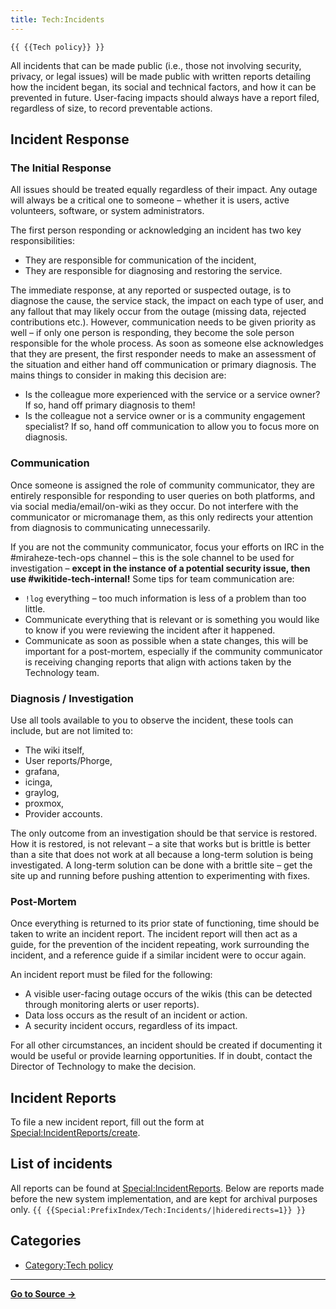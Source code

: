 ```yaml
---
title: Tech:Incidents
---
```


`{{ {{Tech policy}} }}`

All incidents that can be made public (i.e., those not involving security, privacy, or legal issues) will be made public with written reports detailing how the incident began, its social and technical factors, and how it can be prevented in future. User-facing impacts should always have a report filed, regardless of size, to record preventable actions.

## Incident Response 

### The Initial Response 

All issues should be treated equally regardless of their impact. Any outage will always be a critical one to someone – whether it is users, active volunteers, software, or system administrators.

The first person responding or acknowledging an incident has two key responsibilities:
* They are responsible for communication of the incident,
* They are responsible for diagnosing and restoring the service.

The immediate response, at any reported or suspected outage, is to diagnose the cause, the service stack, the impact on each type of user, and any fallout that may likely occur from the outage (missing data, rejected contributions etc.). However, communication needs to be given priority as well – if only one person is responding, they become the sole person responsible for the whole process. As soon as someone else acknowledges that they are present, the first responder needs to make an assessment of the situation and either hand off communication or primary diagnosis. The mains things to consider in making this decision are:
* Is the colleague more experienced with the service or a service owner? If so, hand off primary diagnosis to them!
* Is the colleague not a service owner or is a community engagement specialist? If so, hand off communication to allow you to focus more on diagnosis.

### Communication 

Once someone is assigned the role of community communicator, they are entirely responsible for responding to user queries on both platforms, and via social media/email/on-wiki as they occur. Do not interfere with the communicator or micromanage them, as this only redirects your attention from diagnosis to communicating unnecessarily.

If you are not the community communicator, focus your efforts on IRC in the #miraheze-tech-ops channel – this is the sole channel to be used for investigation – **except in the instance of a potential security issue, then use #wikitide-tech-internal!** Some tips for team communication are:
* `!log` everything – too much information is less of a problem than too little.
* Communicate everything that is relevant or is something you would like to know if you were reviewing the incident after it happened.
* Communicate as soon as possible when a state changes, this will be important for a post-mortem, especially if the community communicator is receiving changing reports that align with actions taken by the Technology team.

### Diagnosis / Investigation 

Use all tools available to you to observe the incident, these tools can include, but are not limited to:
* The wiki itself,
* User reports/Phorge,
* grafana,
* icinga,
* graylog,
* proxmox,
* Provider accounts.

The only outcome from an investigation should be that service is restored. How it is restored, is not relevant – a site that works but is brittle is better than a site that does not work at all because a long-term solution is being investigated. A long-term solution can be done with a brittle site – get the site up and running before pushing attention to experimenting with fixes.

### Post-Mortem 

Once everything is returned to its prior state of functioning, time should be taken to write an incident report. The incident report will then act as a guide, for the prevention of the incident repeating, work surrounding the incident, and a reference guide if a similar incident were to occur again.

An incident report must be filed for the following:
* A visible user-facing outage occurs of the wikis (this can be detected through monitoring alerts or user reports).
* Data loss occurs as the result of an incident or action.
* A security incident occurs, regardless of its impact.

For all other circumstances, an incident should be created if documenting it would be useful or provide learning opportunities. If in doubt, contact the Director of Technology to make the decision.

## Incident Reports 

To file a new incident report, fill out the form at [Special:IncidentReports/create](https://meta.miraheze.org/wiki/Special:IncidentReports/create).

## List of incidents 

All reports can be found at [Special:IncidentReports](https://meta.miraheze.org/wiki/Special:IncidentReports). Below are reports made before the new system implementation, and are kept for archival purposes only.
 `{{ {{Special:PrefixIndex/Tech:Incidents/|hideredirects=1}} }}`

## Categories

* [Category:Tech policy](https://meta.miraheze.org/wiki/Category:Tech_policy)



----
**[Go to Source &rarr;](https://meta.miraheze.org/wiki/Tech:Incidents)**